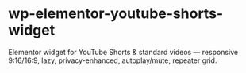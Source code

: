 # wp-elementor-youtube-shorts-widget
Elementor widget for YouTube Shorts &amp; standard videos — responsive 9:16/16:9, lazy, privacy-enhanced, autoplay/mute, repeater grid.
